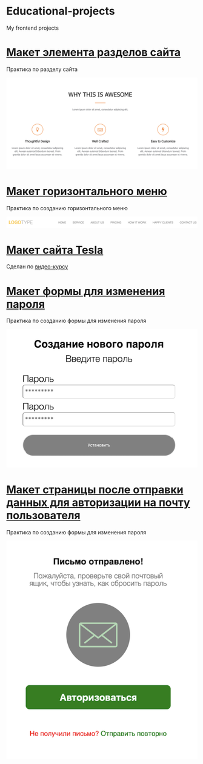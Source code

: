 # Educational-projects
My frontend projects

# [Макет элемента разделов сайта](lesson-chapter)
Практика по разделу сайта

![project-chapter](/images/lesson-chapter.png)

# [Макет горизонтального меню](lesson-menu)
Практика по созданию горизонтального меню

![project-menu](/images/lesson-menu.png)

# [Макет сайта Tesla](tesla)
Cделан по [видео-курсу](https://www.youtube.com/playlist?list=PLuY6eeDuleIMhg69FDlaLjzDermknWbaB)

# [Макет формы для изменения пароля](lesson-password)
Практика по созданию формы для изменения пароля

![project-password](/images/lesson-password.png)

# [Макет страницы после отправки данных для авторизации на почту пользователя](lesson-email-send-letter)
Практика по созданию формы для изменения пароля

![project-after-registration](/images/after-registration.png)
